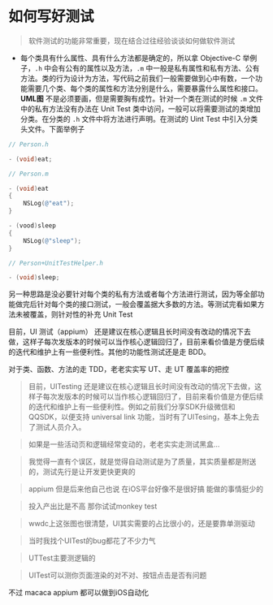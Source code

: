 # 如何写好测试

> 软件测试的功能非常重要，现在结合过往经验谈谈如何做软件测试

- 每个类具有什么属性、具有什么方法都是确定的，所以拿 Objective-C 举例子，`.h` 中会有公有的属性以及方法，`.m` 中一般是私有属性和私有方法、公有方法。类的行为设计为方法，写代码之前我们一般需要做到心中有数，一个功能需要几个类、每个类的属性和方法分别是什么，需要暴露什么属性和接口。**UML图**  不是必须要画，但是需要胸有成竹。针对一个类在测试的时候 `.m` 文件中的私有方法没有办法在 Unit Test 类中访问，一般可以将需要测试的类增加分类。在分类的 `.h` 文件中将方法进行声明。在测试的 Uint Test 中引入分类头文件。下面举例子
  
```Objective-C
// Person.h

- (void)eat;

// Person.m

- (void)eat
{
    NSLog(@"eat");
}

- (vood)sleep
{
    NSLog(@"sleep");
}

// Person+UnitTestHelper.h

- (void)sleep;
```

另一种思路是没必要针对每个类的私有方法或者每个方法进行测试，因为等全部功能做完后针对每个类的接口测试，一般会覆盖据大多数的方法。等测试完看如果方法未被覆盖，则针对性的补充 Unit Test

目前，UI 测试（appium） 还是建议在核心逻辑且长时间没有改动的情况下去做，这样子每次发版本的时候可以当作核心逻辑回归了，目前来看价值是方便后续的迭代和维护上有一些便利性。其他的功能性测试还是走 BDD。

对于类、函数、方法的走 TDD，老老实实写 UT、走 UT 覆盖率的把控

> 目前，UITesting 还是建议在核心逻辑且长时间没有改动的情况下去做，这样子每次发版本的时候可以当作核心逻辑回归了，目前来看价值是方便后续的迭代和维护上有一些便利性。例如之前我们分享SDK升级微信和QQSDK，以便支持 universal link 功能，当时有了UITesing，基本上免去了测试人员介入。

> 如果是一些活动页和逻辑经常变动的，老老实实走测试黑盒...

> 我觉得一直有个误区，就是觉得自动测试是为了质量，其实质量都是附送的，测试先行是让开发更快更爽的

> appium 但是后来他自己也说 在iOS平台好像不是很好搞 能做的事情挺少的

> 投入产出比是不高 那你试试monkey test

> wwdc上这张图也很清楚，UI其实需要的占比很小的，还是要靠单测驱动

> 当时我找个UITest的bug都花了不少力气

> UTTest主要测逻辑的

> UITest可以测你页面渲染的对不对、按钮点击是否有问题


不过 macaca appium 都可以做到iOS自动化